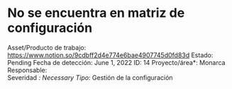 # No se encuentra en matriz de configuración

Asset/Producto de trabajo: https://www.notion.so/9cdbff2d4e774e6bae4907745d0fd83d 
Estado: Pending
Fecha de detección: June 1, 2022
ID: 14
Proyecto/área*: Monarca
Responsable:  
Severidad *: Necessary
Tipo*: Gestión de la configuración